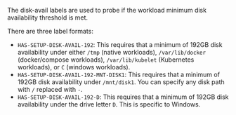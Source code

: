 
The disk-avail labels are used to probe if the workload minimum disk availability threshold is met. 

There are three label formats:

- `HAS-SETUP-DISK-AVAIL-192`: This requires that a minimum of 192GB disk availability under either `/tmp` (native workloads), `/var/lib/docker` (docker/compose workloads), `/var/lib/kubelet` (Kubernetes workloads), or `C` (windows workloads).   
- `HAS-SETUP-DISK-AVAIL-192-MNT-DISK1`: This requires that a minimum of 192GB disk availability under `/mnt/disk1`. You can specify any disk path with `/` replaced with `-`.  
- `HAS-SETUP-DISK-AVAIL-192-D`: This requires that a minimum of 192GB disk availability under the drive letter `D`. This is specific to Windows.  

